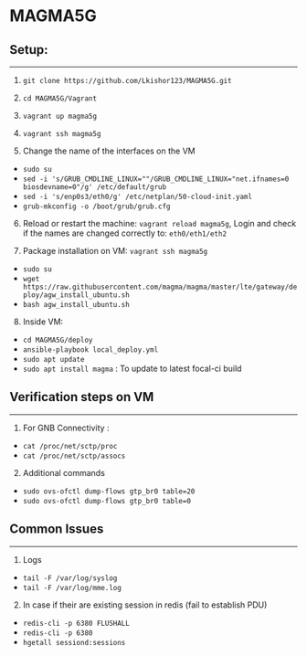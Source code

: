 # MAGMA5G

## Setup:
---------------------------------------------------------

1. `git clone https://github.com/Lkishor123/MAGMA5G.git`

2. `cd MAGMA5G/Vagrant`

3. `vagrant up magma5g`

4. `vagrant ssh magma5g`

5. Change the name of the interfaces on the VM

 - `sudo su`
 - `sed -i 's/GRUB_CMDLINE_LINUX=""/GRUB_CMDLINE_LINUX="net.ifnames=0 biosdevname=0"/g' /etc/default/grub`
 - `sed -i 's/enp0s3/eth0/g' /etc/netplan/50-cloud-init.yaml`
 - `grub-mkconfig -o /boot/grub/grub.cfg`

6. Reload or restart the machine: `vagrant reload magma5g`, Login and check if the names are changed correctly to: `eth0/eth1/eth2`

7. Package installation on VM: `vagrant ssh magma5g`
  
  - `sudo su`
  - `wget https://raw.githubusercontent.com/magma/magma/master/lte/gateway/deploy/agw_install_ubuntu.sh`
  - `bash agw_install_ubuntu.sh`

8. Inside VM:

- `cd MAGMA5G/deploy`
- `ansible-playbook local_deploy.yml`
- `sudo apt update`
- `sudo apt install magma` : To update to latest focal-ci build


## Verification steps on VM
-----------------------------------------------------------

1. For GNB Connectivity :

- `cat /proc/net/sctp/proc`
- `cat /proc/net/sctp/assocs`
 
2. Additional commands 

- `sudo ovs-ofctl dump-flows gtp_br0 table=20`
- `sudo ovs-ofctl dump-flows gtp_br0 table=0`


## Common Issues
---------------------------------------------------------

1. Logs 
  - `tail -F /var/log/syslog`
  - `tail -F /var/log/mme.log`

2. In case if their are existing session in redis (fail to establish PDU)
  - `redis-cli -p 6380 FLUSHALL`
  - `redis-cli -p 6380`
  - `hgetall sessiond:sessions`
